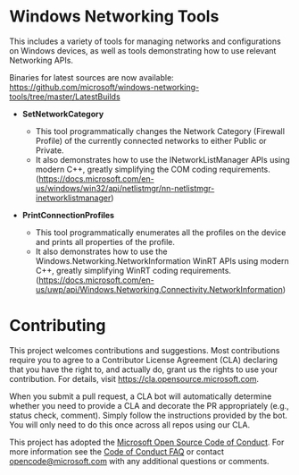 # Windows Networking Tools
This includes a variety of tools for managing networks and configurations on Windows devices, as well as tools demonstrating how to use relevant Networking APIs.

Binaries for latest sources are now available: https://github.com/microsoft/windows-networking-tools/tree/master/LatestBuilds


* **SetNetworkCategory**
  * This tool programmatically changes the Network Category (Firewall Profile) of the currently connected networks to either Public or Private.
  * It also demonstrates how to use the INetworkListManager APIs using modern C++, greatly simplifying the COM coding requirements. (https://docs.microsoft.com/en-us/windows/win32/api/netlistmgr/nn-netlistmgr-inetworklistmanager)

* **PrintConnectionProfiles**
  * This tool programmatically enumerates all the profiles on the device and prints all properties of the profile.
  * It also demonstrates how to use the Windows.Networking.NetworkInformation WinRT APIs using modern C++, greatly simplifying WinRT coding requirements. (https://docs.microsoft.com/en-us/uwp/api/Windows.Networking.Connectivity.NetworkInformation)

# Contributing

This project welcomes contributions and suggestions.  Most contributions require you to agree to a
Contributor License Agreement (CLA) declaring that you have the right to, and actually do, grant us
the rights to use your contribution. For details, visit https://cla.opensource.microsoft.com.

When you submit a pull request, a CLA bot will automatically determine whether you need to provide
a CLA and decorate the PR appropriately (e.g., status check, comment). Simply follow the instructions
provided by the bot. You will only need to do this once across all repos using our CLA.

This project has adopted the [Microsoft Open Source Code of Conduct](https://opensource.microsoft.com/codeofconduct/).
For more information see the [Code of Conduct FAQ](https://opensource.microsoft.com/codeofconduct/faq/) or
contact [opencode@microsoft.com](mailto:opencode@microsoft.com) with any additional questions or comments.
